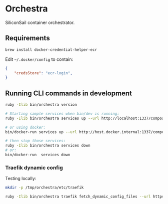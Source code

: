 # Orchestra

SiliconSail container orchestrator.

## Requirements

```sh
brew install docker-credential-helper-ecr
```

Edit `~/.docker/config` to contain:

```json
{
	"credsStore": "ecr-login",
}
```

## Running CLI commands in development

```sh
ruby -Ilib bin/orchestra version

# Starting sample services when bin/dev is running:
ruby -Ilib bin/orchestra services up --url http://localhost:1337/compose.yml --authorization MySecret --event-url http://localhost:1337

# or using docker:
bin/docker-run services up --url http://host.docker.internal:1337/compose.yml --authorization MySecret --event-url http://localhost:1337

# then stop those services:
ruby -Ilib bin/orchestra services down
# or:
bin/docker-run  services down
```

### Traefik dynamic config

Testing locally:

```sh
mkdir -p /tmp/orchestra/etc/traefik

ruby -Ilib bin/orchestra traefik fetch_dynamic_config_files --url https://example.com/123 --authorization "Bearer 123" --config-dir /tmp/orchestra/etc/traefik
```
